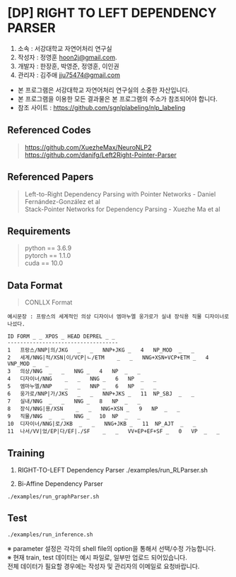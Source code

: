 [DP] RIGHT TO LEFT DEPENDENCY PARSER
======================

1. 소속 : 서강대학교 자연어처리 연구실  
1. 작성자 : 정영훈 <hoon2j@gmail.com>. 
1. 개발자 : 한장훈, 박영준, 정영훈, 이인권
1. 관리자 : 김주애 <jju75474@gmail.com>  

* 본 프로그램은 서강대학교 자연어처리 연구실의 소중한 자산입니다.  
* 본 프로그램을 이용한 모든 결과물은 본 프로그램의 주소가 참조되어야 합니다.  
* 참조 사이트 : <https://github.com/sgnlplabeling/nlp_labeling>  

## Referenced Codes
><https://github.com/XuezheMax/NeuroNLP2>  
><https://github.com/danifg/Left2Right-Pointer-Parser>  

## Referenced Papers
>Left-to-Right Dependency Parsing with Pointer Networks - Daniel Fernández-González et al  
>Stack-Pointer Networks for Dependency Parsing - Xuezhe Ma et al  

## Requirements
>python == 3.6.9  
>pytorch == 1.1.0  
>cuda == 10.0  

## Data Format
>CONLLX Format
~~~
예시문장 : 프랑스의 세계적인 의상 디자이너 엠마누엘 웅가로가 실내 장식용 직물 디자이너로 나섰다.  

ID FORM _ _ XPOS _ HEAD DEPREL _ _
-----------------------------------
1	프랑스/NNP|의/JKG	_	_	NNP+JKG	_	4	NP_MOD	_	_
2	세계/NNG|적/XSN|이/VCP|ㄴ/ETM	_	_	NNG+XSN+VCP+ETM	_	4	VNP_MOD	_	_
3	의상/NNG	_	_	NNG	_	4	NP	_	_
4	디자이너/NNG	_	_	NNG	_	6	NP	_	_
5	엠마누엘/NNP	_	_	NNP	_	6	NP	_	_
6	웅가로/NNP|가/JKS	_	_	NNP+JKS	_	11	NP_SBJ	_	_
7	실내/NNG	_	_	NNG	_	8	NP	_	_
8	장식/NNG|용/XSN	_	_	NNG+XSN	_	9	NP	_	_
9	직물/NNG	_	_	NNG	_	10	NP	_	_
10	디자이너/NNG|로/JKB	_	_	NNG+JKB	_	11	NP_AJT	_	_
11	나서/VV|었/EP|다/EF|./SF	_	_	VV+EP+EF+SF	_	0	VP	_	_
~~~

## Training
1. RIGHT-TO-LEFT Dependency Parser
./examples/run_RLParser.sh

2. Bi-Affine Dependency Parser
```
./examples/run_graphParser.sh
```

## Test
```
./examples/run_inference.sh
```

※ parameter 설정은 각각의 shell file의 option을 통해서 선택/수정 가능합니다.  
※ 현재 train, test 데이터는 예시 파일로, 일부만 업로드 되어있습니다.  
전체 데이터가 필요할 경우에는 작성자 및 관리자의 이메일로 요청바랍니다.  
